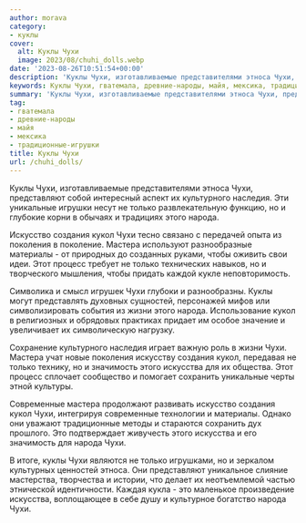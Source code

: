 ```yaml
---
author: morava
category:
- куклы
cover:
  alt: Куклы Чухи
  image: 2023/08/chuhi_dolls.webp
date: '2023-08-26T10:51:54+00:00'
description: 'Куклы Чухи, изготавливаемые представителями этноса Чухи, представляют собой интересный аспект их культурного наследия. Эти уникальные игрушки несут не...'
keywords: Куклы Чухи, гватемала, древние-народы, майя, мексика, традиционные-игрушки, чухи, только, народа, кукол, куклы, создания, мастера, искусства, этноса, представляют, культурного, наследия, уникальные, искусство, поколения
summary: 'Куклы Чухи, изготавливаемые представителями этноса Чухи, представляют собой интересный аспект их культурного наследия. Эти уникальные игрушки несут не...'
tag:
- гватемала
- древние-народы
- майя
- мексика
- традиционные-игрушки
title: Куклы Чухи
url: /chuhi_dolls/
---
```


Куклы Чухи, изготавливаемые представителями этноса Чухи, представляют собой интересный аспект их культурного наследия. Эти уникальные игрушки несут не только развлекательную функцию, но и глубокие корни в обычаях и традициях этого народа.

Искусство создания кукол Чухи тесно связано с передачей опыта из поколения в поколение. Мастера используют разнообразные материалы \- от природных до созданных руками, чтобы оживить свои идеи. Этот процесс требует не только технических навыков, но и творческого мышления, чтобы придать каждой кукле неповторимость.

Символика и смысл игрушек Чухи глубоки и разнообразны. Куклы могут представлять духовных сущностей, персонажей мифов или символизировать события из жизни этого народа. Использование кукол в религиозных и обрядовых практиках придает им особое значение и увеличивает их символическую нагрузку.

Сохранение культурного наследия играет важную роль в жизни Чухи. Мастера учат новые поколения искусству создания кукол, передавая не только технику, но и значимость этого искусства для их общества. Этот процесс сплочает сообщество и помогает сохранить уникальные черты этной культуры.

Современные мастера продолжают развивать искусство создания кукол Чухи, интегрируя современные технологии и материалы. Однако они уважают традиционные методы и стараются сохранить дух прошлого. Это подтверждает живучесть этого искусства и его значимость для народа Чухи.

В итоге, куклы Чухи являются не только игрушками, но и зеркалом культурных ценностей этноса. Они представляют уникальное слияние мастерства, творчества и истории, что делает их неотъемлемой частью этнической идентичности. Каждая кукла \- это маленькое произведение искусства, воплощающее в себе душу и культурное богатство народа Чухи.